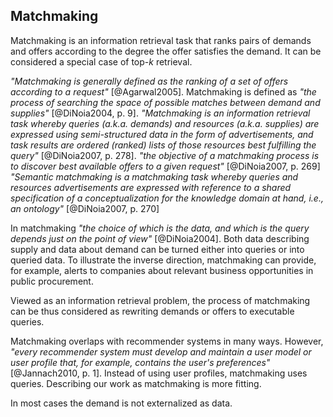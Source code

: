 ## Matchmaking

Matchmaking is an information retrieval task that ranks pairs of demands and offers according to the degree the offer satisfies the demand.
It can be considered a special case of top-$k$ retrieval.

<!--
request, query
data, resources, advertisements

Results: 1..n
1 query to n results
Either demand or offer is recasted as query.

Top-N recommendation

Comparable schemata, shared conceputalization, i.e. an ontology
Semi-structured data
Semantic matchmaking requires semantic level of agreement between offers and demands.
In order to be able to compare their descriptions, they need to share the same semantics [@GonzalezCastillo2001].
-->

*"Matchmaking is generally defined as the ranking of a set of offers according to a request"* [@Agarwal2005].
Matchmaking is defined as *"the process of searching the space of possible matches between demand and supplies"* [@DiNoia2004, p. 9].
*"Matchmaking is an information retrieval task whereby queries (a.k.a. demands) and resources (a.k.a. supplies) are expressed using semi-structured data in the form of advertisements, and task results are ordered (ranked) lists of those resources best fulfilling the query"* [@DiNoia2007, p. 278].
*"the objective of a matchmaking process is to discover best available offers to a given request"* [@DiNoia2007, p. 269]
*"Semantic matchmaking is a matchmaking task whereby queries and resources advertisements are expressed with reference to a shared specification of a conceptualization for the knowledge domain at hand, i.e., an         ontology"* [@DiNoia2007, p. 270]

<!-- Demand and supply meet -->

<!-- Dual perspective -->

In matchmaking *"the choice of which is the data, and which is the query depends just on the point of view"* [@DiNoia2004].
Both data describing supply and data about demand can be turned either into queries or into queried data.
To illustrate the inverse direction, matchmaking can provide, for example, alerts to companies about relevant business opportunities in public procurement. 

Viewed as an information retrieval problem, the process of matchmaking can be thus considered as rewriting demands or offers to executable queries.

<!-- Distinction between matchmaking and recommender systems -->

Matchmaking overlaps with recommender systems in many ways.
However, *"every recommender system must develop and maintain a user model or user profile that, for example, contains the user's preferences"* [@Jannach2010, p. 1].
Instead of using user profiles, matchmaking uses queries.
Describing our work as matchmaking is more fitting.

<!--
Push-based recommendations ~ matchmaking subscriptions
- Proactive recommendation: *"A proactive recommender system pushes recommendations to the user when the current situation seems appropriate, without explicit user request."* (<http://pema2011.cs.ucl.ac.uk/papers/pema2011_vico.pdf>)
-->

<!-- Reification of demand -->

In most cases the demand is not externalized as data.

<!--
Calls for tenders are queries.
Matchmaking mediates between offers and demands.

Public contracts ~ history of queries ~ query log

Description logics: query is formulated as a class of matches
- Matches tested via subsumption (or satisfiability of constraints)

Matchmaking dates back to 1990s (e.g., <https://www.ijcai.org/Proceedings/95-1/Papers/088.pdf>).
- Based e.g., on KQML
- Declarative forward-chaining rules

Subscription to streams
- Notifications

TODO: Provide example applications illustrating matchmaking. E.g., matching job seekers to job postings, matching suitable opponents with doctoral theses, matching dating partners

Should we distinguish two phases of matchmaking?
1. Filtering: satisfaction of non-negotiable constraints
2. Ranking: ordering results based on the degree they satisfy the query
-->
